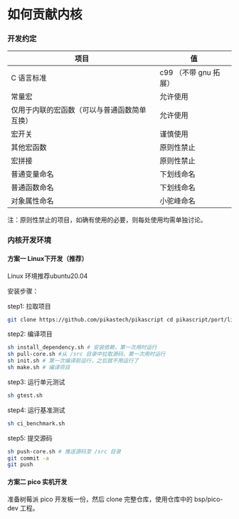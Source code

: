 # 如何贡献内核

### 开发约定
| 项目 | 值 |
| --- | --- |
| C 语言标准 | c99 （不带 gnu 拓展） |
| 常量宏 | 允许使用 |
| 仅用于内联的宏函数（可以与普通函数简单互换） | 允许使用 |
| 宏开关 | 谨慎使用 |
| 其他宏函数 | 原则性禁止 |
| 宏拼接 | 原则性禁止 |
| 普通变量命名 | 下划线命名 |
| 普通函数命名 | 下划线命名 |
| 对象属性命名 | 小驼峰命名 |

注：原则性禁止的项目，如确有使用的必要，则每处使用均需单独讨论。
### 内核开发环境
#### 方案一 Linux下开发（推荐）
Linux 环境推荐ubuntu20.04

安装步骤：

step1: 拉取项目
```bash
git clone https://github.com/pikastech/pikascript cd pikascript/port/linux
```
step2: 编译项目
```bash
sh install_dependency.sh # 安装依赖，第一次用时运行 
sh pull-core.sh #从 /src 目录中拉取源码，第一次用时运行
sh init.sh # 第一次编译前运行，之后就不用运行了  
sh make.sh # 编译项目
```
step3: 运行单元测试
```bash
sh gtest.sh
```
step4: 运行基准测试
```bash
sh ci_benchmark.sh
```
step5: 提交源码
```bash
sh push-core.sh # 推送源码至 /src 目录
git commit -a
git push
```
#### 方案二 pico 实机开发
准备树莓派 pico 开发板一份，然后 clone 完整仓库，使用仓库中的 bsp/pico-dev 工程。
